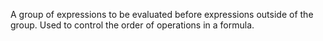 A group of expressions to be evaluated before expressions outside of the group.  Used to control the order of operations in a formula.
